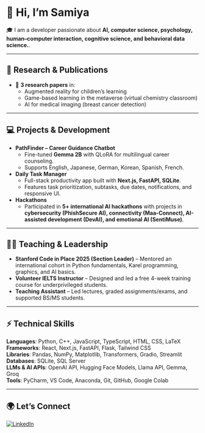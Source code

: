 # 👋 Hi, I’m Samiya  

🎓 I am a developer passionate about **AI, computer science, psychology, human–computer interaction, cognitive science, and behavioral data science.**.  

---

## 🔬 Research & Publications  
- 📝 **3 research papers** in:  
  - Augmented reality for children’s learning  
  - Game-based learning in the metaverse (virtual chemistry classroom)  
  - AI for medical imaging (breast cancer detection)  
---

## 💻 Projects & Development  
- **PathFinder – Career Guidance Chatbot**  
  - Fine-tuned **Gemma 2B** with QLoRA for multilingual career counseling.  
  - Supports English, Japanese, German, Korean, Spanish, French.  
- **Daily Task Manager**  
  - Full-stack productivity app built with **Next.js, FastAPI, SQLite**.  
  - Features task prioritization, subtasks, due dates, notifications, and responsive UI.  
- **Hackathons**  
  - Participated in **5+ international AI hackathons** with projects in **cybersecurity (PhishSecure AI), connectivity (Maa-Connect), AI-assisted development (DevAI), and emotional AI (SentiMuse)**.  

---

## 👩‍🏫 Teaching & Leadership  
- **Stanford Code in Place 2025 (Section Leader)** – Mentored an international cohort in Python fundamentals, Karel programming, graphics, and AI basics.  
- **Volunteer IELTS Instructor** – Designed and led a free 4-week training course for underprivileged students.  
- **Teaching Assistant** – Led lectures, graded assignments/exams, and supported BS/MS students.  

---

## ⚡ Technical Skills  

**Languages**: Python, C++, JavaScript, TypeScript, HTML, CSS, LaTeX  
**Frameworks**: React, Next.js, FastAPI, Flask, Tailwind CSS  
**Libraries**: Pandas, NumPy, Matplotlib, Transformers, Gradio, Streamlit  
**Databases**: SQLite, SQL Server  
**LLMs & AI APIs**: OpenAI API, Hugging Face Models, Llama API, Gemma, Groq  
**Tools**: PyCharm, VS Code, Anaconda, Git, GitHub, Google Colab  

---

## 🌍 Let’s Connect  
[![LinkedIn](https://img.shields.io/badge/LinkedIn-0A66C2?logo=linkedin&logoColor=white)](https://www.linkedin.com/in/samiyaaw)  
